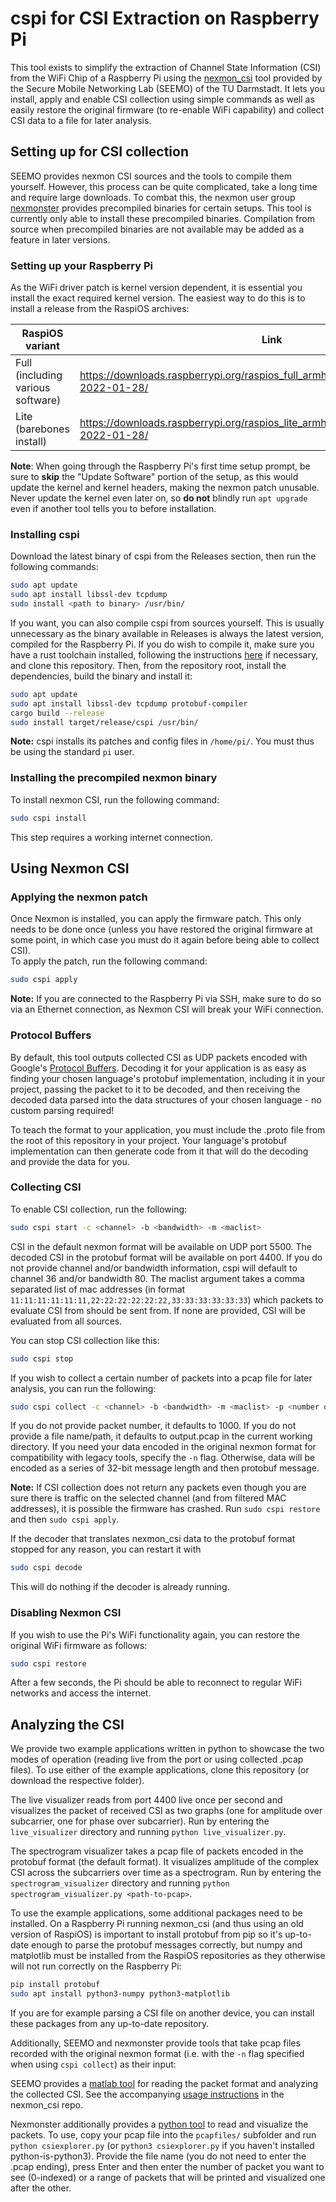 # cspi for CSI Extraction on Raspberry Pi

This tool exists to simplify the extraction of Channel State Information (CSI) from the WiFi Chip of a Raspberry Pi using the [nexmon_csi](https://github.com/seemoo-lab/nexmon_csi) tool provided by the Secure Mobile Networking Lab (SEEMO) of the TU Darmstadt. It lets you install, apply and enable CSI collection using simple commands as well as easily restore the original firmware (to re-enable WiFi capability) and collect CSI data to a file for later analysis.

## Setting up for CSI collection

SEEMO provides nexmon CSI sources and the tools to compile them yourself. However, this process can be quite complicated, take a long time and require large downloads. To combat this, the nexmon user group [nexmonster](https://github.com/nexmonster) provides precompiled binaries for certain setups. This tool is currently only able to install these precompiled binaries. Compilation from source when precompiled binaries are not available may be added as a feature in later versions.

### Setting up your Raspberry Pi

As the WiFi driver patch is kernel version dependent, it is essential you install the exact required kernel version. The easiest way to do this is to install a release from the RaspiOS archives:

RaspiOS variant                         | Link
----------------------------------------|------------------------------------
Full (including various software)       | https://downloads.raspberrypi.org/raspios_full_armhf/images/raspios_full_armhf-2022-01-28/
Lite (barebones install)                | https://downloads.raspberrypi.org/raspios_lite_armhf/images/raspios_lite_armhf-2022-01-28/

**Note**: When going through the Raspberry Pi's first time setup prompt, be sure to **skip** the "Update Software" portion of the setup, as this would update the kernel and kernel headers, making the nexmon patch unusable. Never update the kernel even later on, so **do not** blindly run `apt upgrade` even if another tool tells you to before installation.

### Installing cspi
Download the latest binary of cspi from the Releases section, then run the following commands:

```bash
sudo apt update
sudo apt install libssl-dev tcpdump
sudo install <path to binary> /usr/bin/
```

If you want, you can also compile cspi from sources yourself. This is usually unnecessary as the binary available in Releases is always the latest version, compiled for the Raspberry Pi. If you do wish to compile it, make sure you have a rust toolchain installed, following the instructions [here](https://www.rust-lang.org/tools/install) if necessary, and clone this repository. Then, from the repository root, install the dependencies, build the binary and install it:
```bash
sudo apt update
sudo apt install libssl-dev tcpdump protobuf-compiler
cargo build --release  
sudo install target/release/cspi /usr/bin/
```

**Note:** cspi installs its patches and config files in `/home/pi/`. You must thus be using the standard `pi` user.

### Installing the precompiled nexmon binary

To install nexmon CSI, run the following command:  
```bash
sudo cspi install
```  

This step requires a working internet connection.

## Using Nexmon CSI
### Applying the nexmon patch
Once Nexmon is installed, you can apply the firmware patch. This only needs to be done once (unless you have restored the original firmware at some point, in which case you must do it again before being able to collect CSI).  
To apply the patch, run the following command:  
```bash
sudo cspi apply
```  

**Note:** If you are connected to the Raspberry Pi via SSH, make sure to do so via an Ethernet connection, as Nexmon CSI will break your WiFi connection.

### Protocol Buffers
By default, this tool outputs collected CSI as UDP packets encoded with Google's [Protocol Buffers](https://protobuf.dev/). Decoding it for your application is as easy as finding your chosen language's protobuf implementation, including it in your project, passing the packet to it to be decoded, and then receiving the decoded data parsed into the data structures of your chosen language - no custom parsing required!

To teach the format to your application, you must include the .proto file from the root of this repository in your project. Your language's protobuf implementation can then generate code from it that will do the decoding and provide the data for you.

### Collecting CSI
To enable CSI collection, run the following:  
```bash
sudo cspi start -c <channel> -b <bandwidth> -m <maclist>
```  
CSI in the default nexmon format will be available on UDP port 5500. The decoded CSI in the protobuf format will be available on port 4400. If you do not provide channel and/or bandwidth information, cspi will default to channel 36 and/or bandwidth 80. The maclist argument takes a comma separated list of mac addresses (in format `11:11:11:11:11:11,22:22:22:22:22:22,33:33:33:33:33:33`) which packets to evaluate CSI from should be sent from. If none are provided, CSI will be evaluated from all sources.

You can stop CSI collection like this:  
```bash
sudo cspi stop
```

If you wish to collect a certain number of packets into a pcap file for later analysis, you can run the following:  
```bash
sudo cspi collect -c <channel> -b <bandwidth> -m <maclist> -p <number of packets> -o <file name/path>
```  
If you do not provide packet number, it defaults to 1000. If you do not provide a file name/path, it defaults to output.pcap in the current working directory.
If you need your data encoded in the original nexmon format for compatibility with legacy tools, specify the `-n` flag. Otherwise, data will be encoded as a series of 32-bit message length and then protobuf message.

**Note:** If CSI collection does not return any packets even though you are sure there is traffic on the selected channel (and from filtered MAC addresses), it is possible the firmware has crashed. Run `sudo cspi restore` and then `sudo cspi apply`.

If the decoder that translates nexmon_csi data to the protobuf format stopped for any reason, you can restart it with
```bash
sudo cspi decode
```
This will do nothing if the decoder is already running.

### Disabling Nexmon CSI
If you wish to use the Pi's WiFi functionality again, you can restore the original WiFi firmware as follows:  
```bash
sudo cspi restore
```
After a few seconds, the Pi should be able to reconnect to regular WiFi networks and access the internet.

## Analyzing the CSI
We provide two example applications written in python to showcase the two modes of operation (reading live from the port or using collected .pcap files). To use either of the example applications, clone this repository (or download the respective folder).

The live visualizer reads from port 4400 live once per second and visualizes the packet of received CSI as two graphs (one for amplitude over subcarrier, one for phase over subcarrier). Run by entering the `live_visualizer` directory and running `python live_visualizer.py`.

The spectrogram visualizer takes a pcap file of packets encoded in the protobuf format (the default format). It visualizes amplitude of the complex CSI across the subcarriers over time as a spectrogram. Run by entering the `spectrogram_visualizer` directory and running `python spectrogram_visualizer.py <path-to-pcap>`.

To use the example applications, some additional packages need to be installed. On a Raspberry Pi running nexmon_csi (and thus using an old version of RaspiOS) is important to install protobuf from pip so it's up-to-date enough to parse the protobuf messages correctly, but numpy and matplotlib must be installed from the RaspiOS repositories as they otherwise will not run correctly on the Raspberry Pi:
```bash
pip install protobuf
sudo apt install python3-numpy python3-matplotlib
```

If you are for example parsing a CSI file on another device, you can install these packages from any up-to-date repository.

Additionally, SEEMO and nexmonster provide tools that take pcap files recorded with the original nexmon format (i.e. with the `-n` flag specified when using `cspi collect`) as their input:

SEEMO provides a [matlab tool](https://github.com/seemoo-lab/nexmon_csi/tree/master/utils/matlab) for reading the packet format and analyzing the collected CSI. See the accompanying [usage instructions](https://github.com/seemoo-lab/nexmon_csi/tree/master#analyzing-the-csi) in the nexmon_csi repo.

Nexmonster additionally provides a [python tool](https://github.com/nexmonster/nexmon_csi/tree/feature/python/utils/python) to read and visualize the packets. To use, copy your pcap file into the `pcapfiles/` subfolder and run `python csiexplorer.py` (or `python3 csiexplorer.py` if you haven't installed python-is-python3). Provide the file name (you do not need to enter the .pcap ending), press Enter and then enter the number of packet you want to see (0-indexed) or a range of packets that will be printed and visualized one after the other.